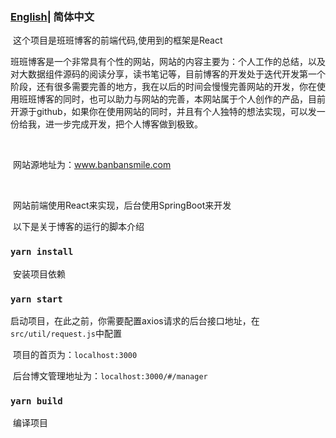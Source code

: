 ### [English](README.md)| 简体中文

​		这个项目是班班博客的前端代码,使用到的框架是React

​		班班博客是一个非常具有个性的网站，网站的内容主要为：个人工作的总结，以及对大数据组件源码的阅读分享，读书笔记等，目前博客的开发处于迭代开发第一个阶段，还有很多需要完善的地方，我在以后的时间会慢慢完善网站的开发，你在使用班班博客的同时，也可以助力与网站的完善，本网站属于个人创作的产品，目前开源于github，如果你在使用网站的同时，并且有个人独特的想法实现，可以发一份给我，进一步完成开发，把个人博客做到极致。

​		

​		网站源地址为：www.banbansmile.com

​		

​		网站前端使用React来实现，后台使用SpringBoot来开发

​		以下是关于博客的运行的脚本介绍



### `yarn install`

​		安装项目依赖

###  `yarn start`

​		启动项目，在此之前，你需要配置axios请求的后台接口地址，在`src/util/request.js`中配置

​		项目的首页为：`localhost:3000`

​		后台博文管理地址为：`localhost:3000/#/manager`

### `yarn build`

​		编译项目